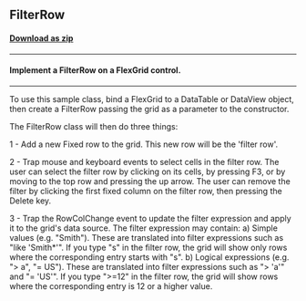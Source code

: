 ## FilterRow
#### [Download as zip](https://grapecity.github.io/DownGit/#/home?url=https://github.com/GrapeCity/ComponentOne-WinForms-Samples/tree/master/NetFramework\FlexGrid\CS\FilterRow)
____
#### Implement a FilterRow on a FlexGrid control.
____
To use this sample class, bind a FlexGrid to a DataTable or DataView object, then create a FilterRow passing the grid as a parameter to the constructor. 

The FilterRow class will then do three things: 

1 - Add a new Fixed row to the grid. This new row will be the 'filter row'. 

2 - Trap mouse and keyboard events to select cells in the filter row. The user can select the filter row by clicking on its cells, by pressing F3, or by moving to the top row and pressing the up arrow. The user can remove the filter by clicking the first fixed column on the filter row, then pressing the Delete key. 

3 - Trap the RowColChange event to update the filter expression and apply it to the grid's data source. The filter expression may contain: a) Simple values (e.g. "Smith"). These are translated into filter expressions such as "like 'Smith*'". If you type "s" in the filter row, the grid will show only rows where the corresponding entry starts with "s". b) Logical expressions (e.g. "> a", "= US"). These are translated into filter expressions such as "> 'a'" and "= 'US'". If you type ">=12" in the filter row, the grid will show rows where the corresponding entry is 12 or a higher value. 